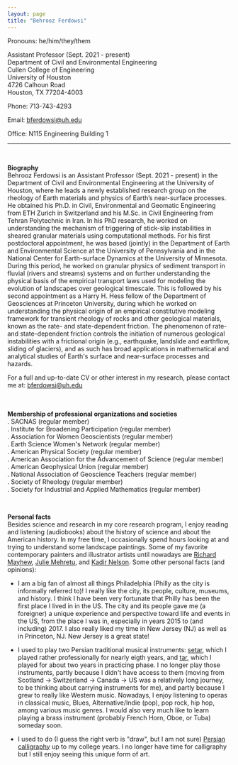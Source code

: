 ```yaml
---
layout: page
title: "Behrooz Ferdowsi"
---
```


Pronouns: he/him/they/them

Assistant Professor (Sept. 2021 - present)<br>
Department of Civil and Environmental Engineering<br>
Cullen College of Engineering<br>
University of Houston<br>
4726 Calhoun Road<br>
Houston, TX 77204-4003<br>

Phone: 713-743-4293

Email: bferdowsi@uh.edu

Office: N115 Engineering Building 1

---
<br>

**Biography**<br> 
Behrooz Ferdowsi is an Assistant Professor (Sept. 2021 - present) in the Department of Civil and Environmental Engineering at the University of Houston, where he leads a newly established research group on the rheology of Earth materials and physics of Earth’s near-surface processes. He obtained his Ph.D. in Civil, Environmental and Geomatic Engineering from ETH Zurich in Switzerland and his M.Sc. in Civil Engineering from Tehran Polytechnic in Iran. In his PhD research, he worked on understanding the mechanism of triggering of stick-slip instabilities in sheared granular materials using computational methods. For his first postdoctoral appointment, he was based (jointly) in the Department of Earth and Environmental Science at the University of Pennsylvania and in the National Center for Earth-surface Dynamics at the University of Minnesota. During this period, he worked on granular physics of sediment transport in fluvial (rivers and streams) systems and on further understanding the physical basis of the empirical transport laws used for modeling the evolution of landscapes over geological timescale. This is followed by his second appointment as a Harry H. Hess fellow of the Department of Geosciences at Princeton University, during which he worked on understanding the physical origin of an empirical constitutive modeling framework for transient rheology of rocks and other geological materials, known as the rate- and state-dependent friction. The phenomenon of rate- and state-dependent friction controls the initiation of numerous geological instabilities with a frictional origin (e.g., earthquake, landslide and earthflow, sliding of glaciers), and as such has broad applications in mathematical and analytical studies of Earth's surface and near-surface processes and hazards.

For a full and up-to-date CV or other interest in my research, please contact me at: <span style="color:#1E88E5">bferdowsi@uh.edu</span><br>  
<br>  

**Membership of professional organizations and societies**<br>
. SACNAS (regular member)<br>
. Institute for Broadening Participation (regular member)<br>
. Association for Women Geoscientists (regular member)<br> 
. Earth Science Women's Network (regular member)<br>
. American Physical Society (regular member)<br> 
. American Association for the Advancement of Science (regular member)<br> 
. American Geophysical Union (regular member)<br>
. National Association of Geoscience Teachers (regular member)<br>
. Society of Rheology (regular member)<br>
. Society for Industrial and Applied Mathematics (regular member) 

<br> 

**Personal facts**<br> 
Besides science and research in my core research program, I enjoy reading and listening (audiobooks) about the history of science and about the American history. In my free time, I occasionally spend hours looking at and trying to understand some landscape paintings. Some of my favorite contemporary painters and illustrator artists until nowadays are [Richard Mayhew](https://en.wikipedia.org/wiki/Richard_Mayhew), [Julie Mehretu](https://en.wikipedia.org/wiki/Julie_Mehretu), and [Kadir Nelson](https://en.wikipedia.org/wiki/Kadir_Nelson). Some other personal facts (and opinions):


* I am a big fan of almost all things Philadelphia (Philly as the city is informally referred to)! I really like the city, its people, culture, museums, and history. I think I have been very fortunate that Philly has been the first place I lived in in the US. The city and its people gave me (a foreigner) a unique experience and perspective toward life and events in the US, from the place I was in, especially in years 2015 to (and including) 2017. I also really liked my time in New Jersey (NJ) as well as in Princeton, NJ. New Jersey is a great state!

* I used to play two Persian traditional musical instruments: [setar](https://en.wikipedia.org/wiki/Setar), which I played rather professionally for nearly eigth years, and [tar](https://en.wikipedia.org/wiki/Tar_(string_instrument)), which I played for about two years in practicing phase. I no longer play those instruments, partly because I didn't have access to them (moving from Scotland -> Switzerland -> Canada -> US was a relatively long journey, to be thinking about carrying instruments for me), and partly because I grew to really like Western music. Nowadays, I enjoy listening to operas in classical music, Blues, Alternative/Indie (pop), pop rock, hip hop, among various music genres. I would also very much like to learn playing a brass instrument (probably French Horn, Oboe, or Tuba) someday soon.

* I used to do (I guess the right verb is "draw", but I am not sure) [Persian calligraphy](https://en.wikipedia.org/wiki/Persian_calligraphy) up to my college years. I no longer have time for calligraphy but I still enjoy seeing this unique form of art.

